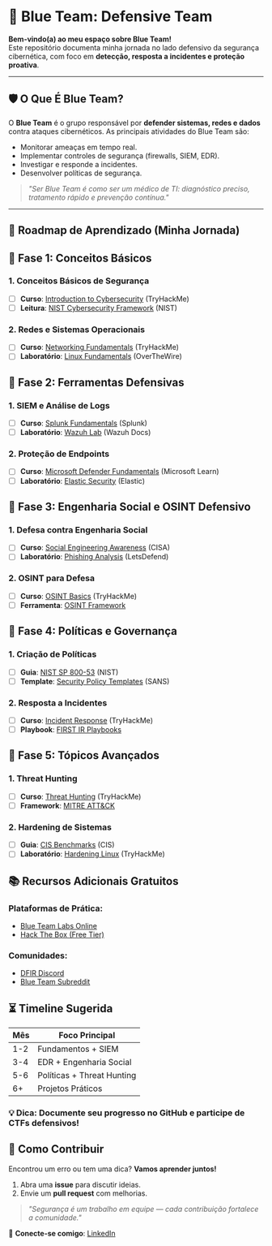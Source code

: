 # 🔵 Blue Team: Defensive Team

**Bem-vindo(a) ao meu espaço sobre Blue Team!**  
Este repositório documenta minha jornada no lado defensivo da segurança cibernética, com foco em **detecção, resposta a incidentes e proteção proativa**.  

---

## 🛡️ O Que É Blue Team?  
O **Blue Team** é o grupo responsável por **defender sistemas, redes e dados** contra ataques cibernéticos. As principais atividades do Blue Team são:  
- Monitorar ameaças em tempo real.  
- Implementar controles de segurança (firewalls, SIEM, EDR).  
- Investigar e responde a incidentes.  
- Desenvolver políticas de segurança.  

> *"Ser Blue Team é como ser um médico de TI: diagnóstico preciso, tratamento rápido e prevenção contínua."*  

---

## 📘 Roadmap de Aprendizado (Minha Jornada)  

## 📌 **Fase 1: Conceitos Básicos**

### 1. Conceitos Básicos de Segurança
- [ ]  **Curso**: [Introduction to Cybersecurity](https://tryhackme.com/jr/introtocyber) (TryHackMe)
- [ ]  **Leitura**: [NIST Cybersecurity Framework](https://www.nist.gov/cyberframework) (NIST)

### 2. Redes e Sistemas Operacionais
- [ ]  **Curso**: [Networking Fundamentals](https://tryhackme.com/jr/networking) (TryHackMe)
- [ ]  **Laboratório**: [Linux Fundamentals](https://overthewire.org/wargames/bandit/) (OverTheWire)

## 📌 Fase 2: Ferramentas Defensivas

### 1. SIEM e Análise de Logs
- [ ]  **Curso**: [Splunk Fundamentals](https://www.splunk.com/en_us/training/free-courses/splunk-fundamentals-1.html) (Splunk)
- [ ]  **Laboratório**: [Wazuh Lab](https://documentation.wazuh.com/current/learning-wazuh/index.html) (Wazuh Docs)

### 2. Proteção de Endpoints
- [ ]  **Curso**: [Microsoft Defender Fundamentals](https://learn.microsoft.com/en-us/training/modules/intro-to-azure-defender/) (Microsoft Learn)
- [ ]  **Laboratório**: [Elastic Security](https://www.elastic.co/security-labs) (Elastic)

## 📌 Fase 3: Engenharia Social e OSINT Defensivo

### 1. Defesa contra Engenharia Social
- [ ]  **Curso**: [Social Engineering Awareness](https://www.cisa.gov/resources-tools/services/social-engineering-awareness-training) (CISA)
- [ ]  **Laboratório**: [Phishing Analysis](https://letsdefend.io/) (LetsDefend)

### 2. OSINT para Defesa
- [ ]  **Curso**: [OSINT Basics](https://tryhackme.com/room/osintfundamentals) (TryHackMe)
- [ ]  **Ferramenta**: [OSINT Framework](https://osintframework.com/)

## 📌 Fase 4: Políticas e Governança

### 1. Criação de Políticas
- [ ]  **Guia**: [NIST SP 800-53](https://csrc.nist.gov/publications/detail/sp/800-53/rev-5/final) (NIST)
- [ ]  **Template**: [Security Policy Templates](https://www.sans.org/information-security-policy/) (SANS)

### 2. Resposta a Incidentes
- [ ]  **Curso**: [Incident Response](https://tryhackme.com/room/incidentresponse) (TryHackMe)
- [ ]  **Playbook**: [FIRST IR Playbooks](https://www.first.org/resources/guides/)

## 📌 Fase 5: Tópicos Avançados

### 1. Threat Hunting
- [ ]  **Curso**: [Threat Hunting](https://tryhackme.com/room/threathunting) (TryHackMe)
- [ ]  **Framework**: [MITRE ATT&CK](https://attack.mitre.org/)

### 2. Hardening de Sistemas
- [ ]  **Guia**: [CIS Benchmarks](https://www.cisecurity.org/cis-benchmarks/) (CIS)
- [ ]  **Laboratório**: [Hardening Linux](https://tryhackme.com/room/linuxhardening) (TryHackMe)

## 📚 Recursos Adicionais Gratuitos

### Plataformas de Prática:
- [Blue Team Labs Online](https://blueteamlabs.online/)
- [Hack The Box (Free Tier)](https://www.hackthebox.com/)

### Comunidades:
- [DFIR Discord](https://discord.gg/dfir)
- [Blue Team Subreddit](https://www.reddit.com/r/cybersecurity/)

## ⏳ Timeline Sugerida
| Mês  | Foco Principal               |
|------|-------------------------------|
| 1-2  | Fundamentos + SIEM            |
| 3-4  | EDR + Engenharia Social       |
| 5-6  | Políticas + Threat Hunting    |
| 6+   | Projetos Práticos             |

### 💡 **Dica**: Documente seu progresso no GitHub e participe de CTFs defensivos!

## 🤝 Como Contribuir  
Encontrou um erro ou tem uma dica? **Vamos aprender juntos!**  
1. Abra uma **issue** para discutir ideias.  
2. Envie um **pull request** com melhorias.  

> *"Segurança é um trabalho em equipe — cada contribuição fortalece a comunidade."*  

🔹 **Conecte-se comigo**: [LinkedIn](https://www.linkedin.com/in/yurilim4/)  
